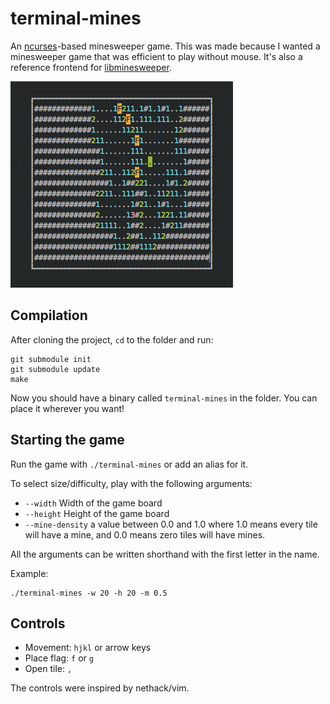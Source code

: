 # terminal-mines
An [ncurses](https://en.wikipedia.org/wiki/Ncurses)-based minesweeper game. This was made because I wanted a minesweeper game that was efficient to play without mouse. It's also a reference frontend for [libminesweeper](https://github.com/accatyyc/libminesweeper/).

![screenshot](screenshots/terminal-mines.png)

## Compilation
After cloning the project, `cd` to the folder and run:

```
git submodule init
git submodule update
make
```

Now you should have a binary called `terminal-mines` in the folder. You can place it wherever you want!

## Starting the game
Run the game with `./terminal-mines` or add an alias for it.

To select size/difficulty, play with the following arguments:

- `--width` Width of the game board
- `--height` Height of the game board
- `--mine-density` a value between 0.0 and 1.0 where 1.0 means every tile will have a mine, and 0.0 means zero tiles will have mines.

All the arguments can be written shorthand with the first letter in the name.

Example:
```
./terminal-mines -w 20 -h 20 -m 0.5
```

## Controls
- Movement: `hjkl` or arrow keys
- Place flag: `f` or `g`
- Open tile: `,`

The controls were inspired by nethack/vim.

